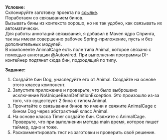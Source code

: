 <p><b>Условие:</b><br/> Склонируйте заготовку проекта по <a href="https://github.com/VanderDT/Task-3" class="external-link" rel="nofollow noreferrer">ссылке</a>.<br/> Поработаем со связыванием бинов.<br/> Вызывать бины из контекста хорошо, но не так удобно, как связывать их автоматически.<br/> Для работы аннотаций связывания, я добавил в Maven ядро Cпринга, так мы имеем совершенно рабочее Spring-приложение, пусть и без дополнительных модулей.<br/> В компоненте AnimalCage есть поле типа Animal, которое связано с помощью аннотации @Autowired. При выполнении программы DI-контейнер подтянет сюда бин, подходящий по типу.</p> <p><b>Задание:</b></p> <ol> <li>Создайте бин Dog, унаследуйте его от Animal. Создайте на основе этого класса компонент.</li> <li>Запустите приложение и проверьте, что было выброшено исключение NoUniqueBeanDefinitionException. Это произошло из-за того, что существует 2 бина с типом Animal.</li> <li>Прочитайте о связывании бинов по имени и свяжите AnimalCage c бином Dog через абстрактный класс Animal.</li> <li>На основе класса Timer создайте бин. Свяжите с AnimalCage. Проверьте, что при выполнении метода main время, которое пишет таймер, одно и тоже.</li> <li>Раскомментировать тест из заготовки и проверить своё решение.</li> </ol>